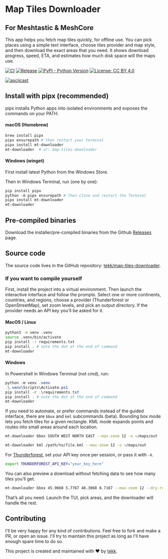 # Map Tiles Downloader

## For Meshtastic & MeshCore

This app helps you fetch map tiles quickly, for offline use. You can pick places using a simple text interface, choose tiles provider and map style, and then download the exact areas that you need. It shows download progress, speed, ETA, and estimates how much disk space will the maps use.

[![CI](https://github.com/tekk/map-tiles-downloader/actions/workflows/ci.yml/badge.svg)](https://github.com/tekk/map-tiles-downloader/actions/workflows/ci.yml)
[![Release](https://github.com/tekk/map-tiles-downloader/actions/workflows/release.yml/badge.svg)](https://github.com/tekk/map-tiles-downloader/actions/workflows/release.yml)
[![PyPI - Python Version](https://img.shields.io/badge/python-3.9%2B-blue.svg)](https://www.python.org/)
[![License: CC BY 4.0](https://img.shields.io/badge/License-CC%20BY%204.0-lightgrey.svg)](LICENSE)

[![asciicast](https://asciinema.org/a/747679.svg)](https://asciinema.org/a/747679)

## Install with pipx (recommended)

pipx installs Python apps into isolated environments and exposes the commands on your PATH.

#### macOS (Homebrew)

```bash
brew install pipx
pipx ensurepath # then restart your terminal
pipx install mt-downloader
mt-downloader  # or: map-tiles-downloader
```

#### Windows (winget)

First install latest Python from the Windows Store.

Then in Windows Terminal, run (one by one):

```powershell
pip install pipx
python -m pipx ensurepath # then close and restart the Terminal
pipx install mt-downloader
mt-downloader
```

## Pre-compiled binaries

Download the installer/pre-compiled binaries from the Github [Releases](https://github.com/tekk/map-tiles-downloader/releases) page.

## Source code

The source code lives in the GitHub repository: [tekk/map-tiles-downloader](https://github.com/tekk/map-tiles-downloader).

### If you want to compile yourself

First, install the project into a virtual environment. Then launch the interactive interface and follow the prompts. Select one or more continents, countries, and regions, choose a provider (Thunderforest or OpenStreetMap), set zoom levels, and pick an output directory. If the provider needs an API key you’ll be asked for it.

#### MacOS / Linux

```bash
python3 -m venv .venv
source .venv/bin/activate
pip install -r requirements.txt
pip install . # note the dot at the end of command
mt-downloader
```

#### Windows

In Powershell in Windows Terminal (not cmd), run:

```powershell
python -m venv .venv
.\.venv\Scripts\Activate.ps1
pip install -r .\requirements.txt
pip install . # note the dot at the end of command
mt-downloader
```

If you need to automate, or prefer commands instead of the guided interface, there are `bbox` and `kml` subcommands (beta). Bounding box mode lets you fetch tiles for a given rectangle. KML mode expands points and routes into small areas around each location.

```bash
mt-downloader bbox SOUTH WEST NORTH EAST --max-zoom 12 -o ~/maps/out
```

```bash
mt-downloader kml /path/to/file.kml --max-zoom 12 -o ~/maps/out
```

For [Thunderforest](https://www.thunderforest.com/docs/apikeys/), set your API key once per session, or pass it with `-k`.

```bash
export THUNDERFOREST_API_KEY="your_key_here"
```

You can also preview a download without fetching data to see how many tiles you’ll get.

```bash
mt-downloader bbox 45.9668 5.7767 48.3068 8.7167 --max-zoom 12 --dry-run
```

That’s all you need. Launch the TUI, pick areas, and the downloader will handle the rest.

## Contributing

I'll be very happy for any kind of contributions. Feel free to fork and make a PR, or open an issue. I'll try to maintain this project as long as I'll have enough spare time to do so.

This project is created and maintained with :heart: by [tekk](https://github.com/tekk).
